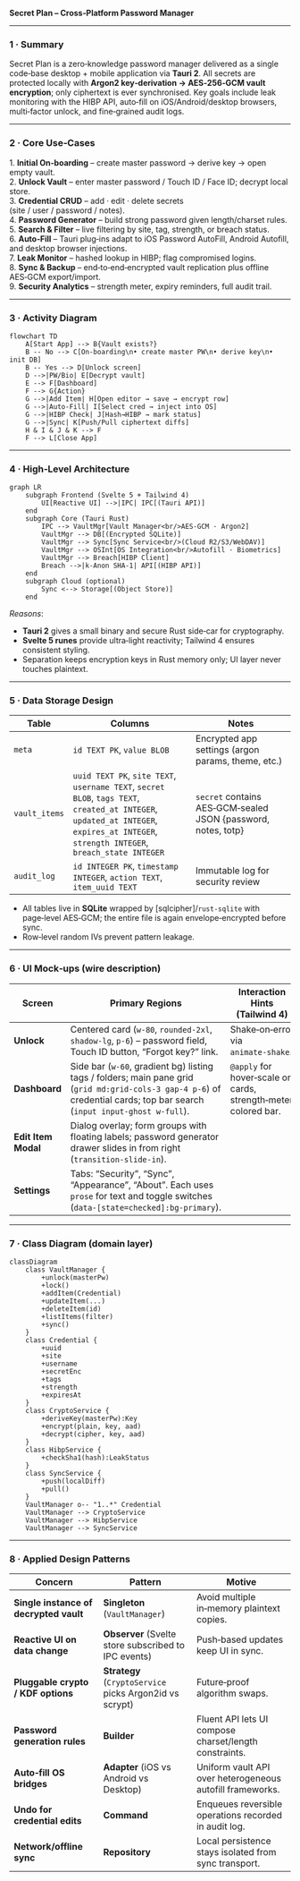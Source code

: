 **Secret Plan – Cross‑Platform Password Manager**

---

### 1 · Summary

Secret Plan is a zero‑knowledge password manager delivered as a single code‑base desktop + mobile application via **Tauri 2**. All secrets are protected locally with **Argon2 key‑derivation → AES‑256‑GCM vault encryption**; only ciphertext is ever synchronised. Key goals include leak monitoring with the HIBP API, auto‑fill on iOS/Android/desktop browsers, multi‑factor unlock, and fine‑grained audit logs.

---

### 2 · Core Use‑Cases

1. **Initial On‑boarding** – create master password → derive key → open empty vault.  
2. **Unlock Vault** – enter master password / Touch ID / Face ID; decrypt local store.  
3. **Credential CRUD** – add · edit · delete secrets (site / user / password / notes).  
4. **Password Generator** – build strong password given length/charset rules.  
5. **Search & Filter** – live filtering by site, tag, strength, or breach status.  
6. **Auto‑Fill** – Tauri plug‑ins adapt to iOS Password AutoFill, Android Autofill, and desktop browser injections.  
7. **Leak Monitor** – hashed lookup in HIBP; flag compromised logins.  
8. **Sync & Backup** – end‑to‑end‑encrypted vault replication plus offline AES‑GCM export/import.  
9. **Security Analytics** – strength meter, expiry reminders, full audit trail.

---

### 3 · Activity Diagram

```mermaid
flowchart TD
    A[Start App] --> B{Vault exists?}
    B -- No --> C[On‑boarding\n• create master PW\n• derive key\n• init DB]
    B -- Yes --> D[Unlock screen]
    D -->|PW/Bio| E[Decrypt vault]
    E --> F[Dashboard]
    F --> G{Action}
    G -->|Add Item| H[Open editor → save → encrypt row]
    G -->|Auto‑Fill| I[Select cred → inject into OS]
    G -->|HIBP Check| J[Hash→HIBP → mark status]
    G -->|Sync| K[Push/Pull ciphertext diffs]
    H & I & J & K --> F
    F --> L[Close App]
```

---

### 4 · High‑Level Architecture

```mermaid
graph LR
    subgraph Frontend (Svelte 5 + Tailwind 4)
        UI[Reactive UI] -->|IPC| IPC[(Tauri API)]
    end
    subgraph Core (Tauri Rust)
        IPC --> VaultMgr[Vault Manager<br/>AES‑GCM · Argon2]
        VaultMgr --> DB[(Encrypted SQLite)]
        VaultMgr --> Sync[Sync Service<br/>(Cloud R2/S3/WebDAV)]
        VaultMgr --> OSInt[OS Integration<br/>Autofill · Biometrics]
        VaultMgr --> Breach[HIBP Client]
        Breach -->|k‑Anon SHA‑1| API[(HIBP API)]
    end
    subgraph Cloud (optional)
        Sync <--> Storage[(Object Store)]
    end
```

*Reasons*:

* **Tauri 2** gives a small binary and secure Rust side‑car for cryptography.  
* **Svelte 5 runes** provide ultra‑light reactivity; Tailwind 4 ensures consistent styling.  
* Separation keeps encryption keys in Rust memory only; UI layer never touches plaintext.

---

### 5 · Data Storage Design

| Table         | Columns                                                                                                                                                                                | Notes                                                         |
| ------------- | -------------------------------------------------------------------------------------------------------------------------------------------------------------------------------------- | ------------------------------------------------------------- |
| `meta`        | `id TEXT PK`, `value BLOB`                                                                                                                                                             | Encrypted app settings (argon params, theme, etc.)            |
| `vault_items` | `uuid TEXT PK`, `site TEXT`, `username TEXT`, `secret BLOB`, `tags TEXT`, `created_at INTEGER`, `updated_at INTEGER`, `expires_at INTEGER`, `strength INTEGER`, `breach_state INTEGER` | `secret` contains AES‑GCM‑sealed JSON {password, notes, totp} |
| `audit_log`   | `id INTEGER PK`, `timestamp INTEGER`, `action TEXT`, `item_uuid TEXT`                                                                                                                  | Immutable log for security review                             |

* All tables live in **SQLite** wrapped by [sqlcipher]/`rust‑sqlite` with page‑level AES‑GCM; the entire file is again envelope‑encrypted before sync.  
* Row‑level random IVs prevent pattern leakage.  

---

### 6 · UI Mock‑ups (wire description)

| Screen              | Primary Regions                                                                                                                                                           | Interaction Hints (Tailwind 4)                                 |
| ------------------- | ------------------------------------------------------------------------------------------------------------------------------------------------------------------------- | -------------------------------------------------------------- |
| **Unlock**          | Centered card (`w‑80`, `rounded‑2xl`, `shadow‑lg`, `p‑6`) – password field, Touch ID button, “Forgot key?” link.                                                          | Shake‑on‑error via `animate‑shake`.                            |
| **Dashboard**       | Side bar (`w‑60`, gradient bg) listing tags / folders; main pane grid (`grid md:grid‑cols‑3 gap‑4 p‑6`) of credential cards; top bar search (`input input‑ghost w‑full`). | `@apply` for hover‑scale on cards, strength‑meter colored bar. |
| **Edit Item Modal** | Dialog overlay; form groups with floating labels; password generator drawer slides in from right (`transition‑slide‑in`).                                                 |
| **Settings**        | Tabs: “Security”, “Sync”, “Appearance”, “About”. Each uses `prose` for text and toggle switches (`data‑[state=checked]:bg‑primary`).                                      |

---

### 7 · Class Diagram (domain layer)

```mermaid
classDiagram
    class VaultManager {
        +unlock(masterPw)
        +lock()
        +addItem(Credential)
        +updateItem(...)
        +deleteItem(id)
        +listItems(filter)
        +sync()
    }
    class Credential {
        +uuid
        +site
        +username
        +secretEnc
        +tags
        +strength
        +expiresAt
    }
    class CryptoService {
        +deriveKey(masterPw):Key
        +encrypt(plain, key, aad)
        +decrypt(cipher, key, aad)
    }
    class HibpService {
        +checkSha1(hash):LeakStatus
    }
    class SyncService {
        +push(localDiff)
        +pull()
    }
    VaultManager o-- "1..*" Credential
    VaultManager --> CryptoService
    VaultManager --> HibpService
    VaultManager --> SyncService
```

---

### 8 · Applied Design Patterns

| Concern                                | Pattern                                                 | Motive                                                    |
| -------------------------------------- | ------------------------------------------------------- | --------------------------------------------------------- |
| **Single instance of decrypted vault** | **Singleton** (`VaultManager`)                          | Avoid multiple in‑memory plaintext copies.                |
| **Reactive UI on data change**         | **Observer** (Svelte store subscribed to IPC events)    | Push‑based updates keep UI in sync.                       |
| **Pluggable crypto / KDF options**     | **Strategy** (`CryptoService` picks Argon2id vs scrypt) | Future‑proof algorithm swaps.                             |
| **Password generation rules**          | **Builder**                                             | Fluent API lets UI compose charset/length constraints.    |
| **Auto‑fill OS bridges**               | **Adapter** (iOS vs Android vs Desktop)                 | Uniform vault API over heterogeneous autofill frameworks. |
| **Undo for credential edits**          | **Command**                                             | Enqueues reversible operations recorded in audit log.     |
| **Network/offline sync**               | **Repository**                                          | Local persistence stays isolated from sync transport.     |
